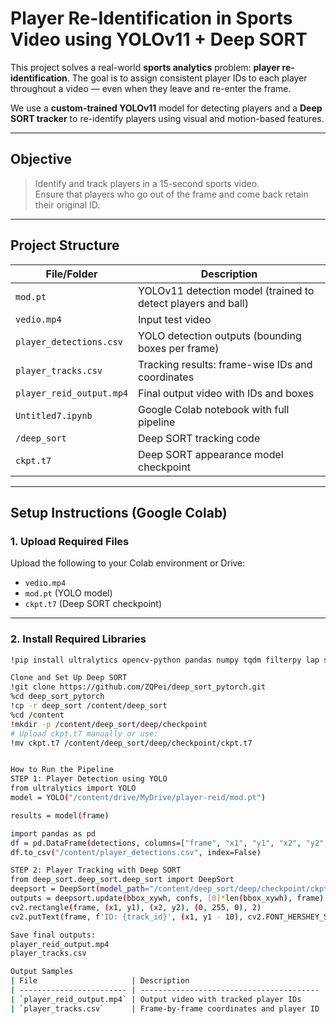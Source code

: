 # Player Re-Identification in Sports Video using YOLOv11 + Deep SORT

This project solves a real-world **sports analytics** problem: **player re-identification**. The goal is to assign consistent player IDs to each player throughout a video — even when they leave and re-enter the frame.

We use a **custom-trained YOLOv11** model for detecting players and a **Deep SORT tracker** to re-identify players using visual and motion-based features.

---

##  Objective

> Identify and track players in a 15-second sports video.  
> Ensure that players who go out of the frame and come back retain their original ID.

---

##  Project Structure

| File/Folder | Description |
|-------------|-------------|
| `mod.pt` | YOLOv11 detection model (trained to detect players and ball) |
| `vedio.mp4` | Input test video |
| `player_detections.csv` | YOLO detection outputs (bounding boxes per frame) |
| `player_tracks.csv` | Tracking results: frame-wise IDs and coordinates |
| `player_reid_output.mp4` | Final output video with IDs and boxes |
| `Untitled7.ipynb` | Google Colab notebook with full pipeline |
| `/deep_sort` | Deep SORT tracking code |
| `ckpt.t7` | Deep SORT appearance model checkpoint |

---

##  Setup Instructions (Google Colab)

### 1. Upload Required Files

Upload the following to your Colab environment or Drive:
- `vedio.mp4`
- `mod.pt` (YOLO model)
- `ckpt.t7` (Deep SORT checkpoint)

---

### 2. Install Required Libraries

```bash
!pip install ultralytics opencv-python pandas numpy tqdm filterpy lap scikit-image

Clone and Set Up Deep SORT
!git clone https://github.com/ZQPei/deep_sort_pytorch.git
%cd deep_sort_pytorch
!cp -r deep_sort /content/deep_sort
%cd /content
!mkdir -p /content/deep_sort/deep/checkpoint
# Upload ckpt.t7 manually or use:
!mv ckpt.t7 /content/deep_sort/deep/checkpoint/ckpt.t7


How to Run the Pipeline
STEP 1: Player Detection using YOLO
from ultralytics import YOLO
model = YOLO("/content/drive/MyDrive/player-reid/mod.pt")

results = model(frame)  

import pandas as pd
df = pd.DataFrame(detections, columns=["frame", "x1", "y1", "x2", "y2", "confidence"])
df.to_csv("/content/player_detections.csv", index=False)

STEP 2: Player Tracking with Deep SORT
from deep_sort.deep_sort.deep_sort import DeepSort
deepsort = DeepSort(model_path="/content/deep_sort/deep/checkpoint/ckpt.t7")
outputs = deepsort.update(bbox_xywh, confs, [0]*len(bbox_xywh), frame)
cv2.rectangle(frame, (x1, y1), (x2, y2), (0, 255, 0), 2)
cv2.putText(frame, f'ID: {track_id}', (x1, y1 - 10), cv2.FONT_HERSHEY_SIMPLEX, 0.6, (0, 255, 0), 2)

Save final outputs:
player_reid_output.mp4   
player_tracks.csv        

Output Samples
| File                     | Description                              |
| ------------------------ | ---------------------------------------- |
| `player_reid_output.mp4` | Output video with tracked player IDs     |
| `player_tracks.csv`      | Frame-by-frame coordinates and player ID |

